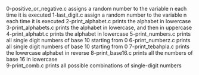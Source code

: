 0-positive_or_negative.c assigns a random number to the variable n each time it is executed
1-last_digit.c assign a random number to the variable n each time it is executed
2-print_alphabet.c prints the alphabet in lowercase
3-print_alphabets.c prints the alphabet in lowercase, and then in uppercase
4-print_alphabt.c prints the alphabet in lowercase
5-print_numbers.c prints all single digit numbers of base 10 starting from 0
6-print_numberz.c prints all single digit numbers of base 10 starting from 0
7-print_tebahpla.c prints the lowercase alphabet in reverse
8-print_base16.c prints all the numbers of base 16 in lowercase               
9-print_comb.c  prints all possible combinations of single-digit numbers
